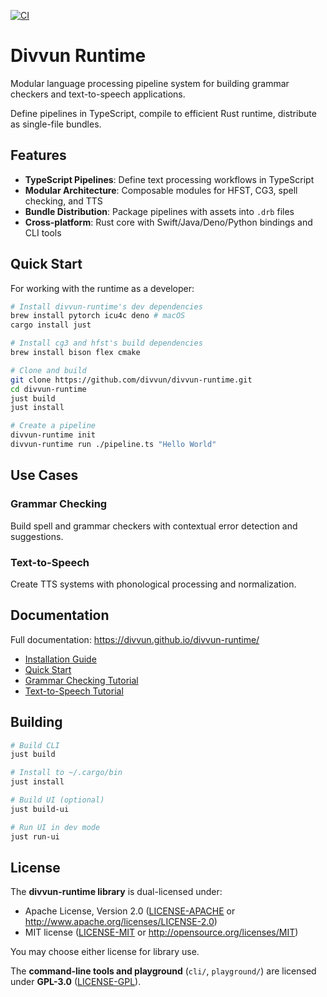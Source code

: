 [![CI](https://builds.giellalt.org/api/badge/divvun-runtime)](https://builds.giellalt.org/pipelines/divvun-runtime)

# Divvun Runtime

Modular language processing pipeline system for building grammar checkers and text-to-speech applications.

Define pipelines in TypeScript, compile to efficient Rust runtime, distribute as single-file bundles.

## Features

- **TypeScript Pipelines**: Define text processing workflows in TypeScript
- **Modular Architecture**: Composable modules for HFST, CG3, spell checking, and TTS
- **Bundle Distribution**: Package pipelines with assets into `.drb` files
- **Cross-platform**: Rust core with Swift/Java/Deno/Python bindings and CLI tools

## Quick Start

For working with the runtime as a developer:

```bash
# Install divvun-runtime's dev dependencies
brew install pytorch icu4c deno # macOS
cargo install just

# Install cg3 and hfst's build dependencies
brew install bison flex cmake

# Clone and build
git clone https://github.com/divvun/divvun-runtime.git
cd divvun-runtime
just build
just install

# Create a pipeline
divvun-runtime init
divvun-runtime run ./pipeline.ts "Hello World"
```

## Use Cases

### Grammar Checking
Build spell and grammar checkers with contextual error detection and suggestions.

### Text-to-Speech
Create TTS systems with phonological processing and normalization.

## Documentation

Full documentation: https://divvun.github.io/divvun-runtime/

- [Installation Guide](https://divvun.github.io/divvun-runtime/installation/)
- [Quick Start](https://divvun.github.io/divvun-runtime/quick-start/)
- [Grammar Checking Tutorial](https://divvun.github.io/divvun-runtime/grammar/overview/)
- [Text-to-Speech Tutorial](https://divvun.github.io/divvun-runtime/tts/overview/)

## Building

```bash
# Build CLI
just build

# Install to ~/.cargo/bin
just install

# Build UI (optional)
just build-ui

# Run UI in dev mode
just run-ui
```

## License

The **divvun-runtime library** is dual-licensed under:

- Apache License, Version 2.0 ([LICENSE-APACHE](LICENSE-APACHE) or http://www.apache.org/licenses/LICENSE-2.0)
- MIT license ([LICENSE-MIT](LICENSE-MIT) or http://opensource.org/licenses/MIT)

You may choose either license for library use.

The **command-line tools and playground** (`cli/`, `playground/`) are licensed under **GPL-3.0** ([LICENSE-GPL](LICENSE-GPL)).